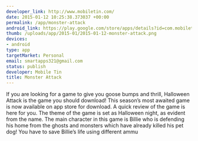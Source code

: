 ```yaml
--- 
developer_link: http://www.mobiletin.com/
date: 2015-01-12 10:25:38.373037 +00:00
permalink: /app/monster-attack
android_link: https://play.google.com/store/apps/details?id=com.mobiletin.halloween_attack
thumb: /uploads/app/2015-01/2015-01-12-monster-attack.png
devices: 
- android
type: app
targetMarket: Personal
email: smartapps321@gmail.com
status: publish
developer: Mobile Tin
title: Monster Attack
---
```


If you are looking for a game to give you goose bumps and thrill, Halloween Attack is the game you should download! This season’s most awaited game is now available on app store for download. A quick review of the game is here for you. 
The theme of the game is set as Halloween night, as evident from the name. The main character in this game is Billie who is defending his home from the ghosts and monsters which have already killed his pet dog!  You have to save Billie’s life using different ammu

